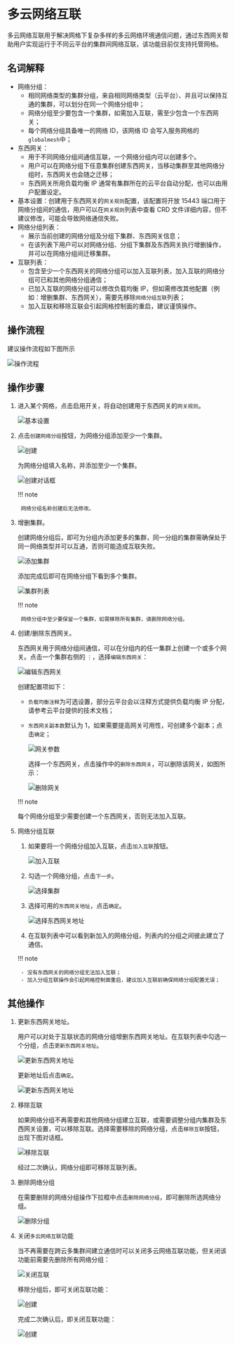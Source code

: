 # 多云网络互联

多云网络互联用于解决网格下复杂多样的多云网络环境通信问题，通过东西网关帮助用户实现运行于不同云平台的集群间网络互联，该功能目前仅支持托管网格。

## 名词解释

- 网络分组：
    - 相同网络类型的集群分组，来自相同网络类型（云平台）、并且可以保持互通的集群，可以划分在同一个网络分组中；
    - 网络分组至少要包含一个集群，如需加入互联，需至少包含一个东西网关；
    - 每个网络分组具备唯一的网络 ID，该网络 ID 会写入服务网格的`globalmesh`中；
- 东西网关：
    - 用于不同网络分组间通信互联，一个网络分组内可以创建多个。
    - 用户可以在网络分组下任意集群创建东西网关，当移动集群至其他网络分组时，东西网关也会随之迁移；
    - 东西网关所用负载均衡 IP 通常有集群所在的云平台自动分配，也可以由用户配置设定。
- 基本设置：创建用于东西网关的`网关规则`配置，该配置将开放 15443 端口用于网络分组间的通信，用户可以在`网关规则`列表中查看 CRD 文件详细内容，但不建议修改，可能会导致网络通信失败。
- 网络分组列表：
    - 展示当前创建的网络分组及分组下集群、东西网关信息；
    - 在该列表下用户可以对网络分组、分组下集群及东西网关执行增删操作，并可以在网络分组间迁移集群。
- 互联列表：
    - 包含至少一个东西网关的网络分组可以加入互联列表，加入互联的网络分组可已和其他网络分组通信；
    - 已加入互联的网络分组可以修改负载均衡 IP，但如需修改其他配置（例如：增删集群、东西网关），需要先移除`网络分组互联`列表；
    - 加入互联和移除互联会引起网格控制面的重启，建议谨慎操作。

## 操作流程

建议操作流程如下图所示

![操作流程](../../images/ci-process.png)

## 操作步骤

1. 进入某个网格，点击启用开关，将自动创建用于东西网关的`网关规则`。

    ![基本设置](../../images/ci-baseConfig.jpg)

1. 点击`创建网络分组`按钮，为网络分组添加至少一个集群。

    ![创建](../../images/ci-CreateGroupButton.jpg)

    为网络分组填入名称，并添加至少一个集群。

    ![创建对话框](../../images/ci-CreateGroupDialog.png)

    !!! note

        网络分组名称创建后无法修改。

1. 增删集群。

    创建网络分组后，即可为分组内添加更多的集群，同一分组的集群需确保处于同一网络类型并可以互通，否则可能造成互联失败。

    ![添加集群](../../images/ci-AddCluster.png)

    添加完成后即可在网络分组下看到多个集群。

    ![集群列表](../../images/ci-ClusterList.jpg)

    !!! note

        网络分组中至少要保留一个集群，如需移除所有集群，请删除网络分组。

1. 创建/删除东西网关。

    东西网关用于网络分组间通信，可以在分组内的任一集群上创建一个或多个网关。点击一个集群右侧的 `⋮`，选择`编辑东西网关`：

    ![编辑东西网关](../../images/ci-destirule01.png)

    创建配置项如下：

    - `负载均衡注释`为可选设置，部分云平台会以注释方式提供负载均衡 IP 分配，请参考云平台提供的技术文档；
    - `东西网关副本数`默认为 1，如果需要提高网关可用性，可创建多个副本；点击`确定`；

        ![网关参数](../../images/ci-destirule02.png)

        选择一个东西网关，点击操作中的`删除东西网关`，可以删除该网关，如图所示：

        ![删除网关](../../images/ci-destirule03.png)

    !!! note

    每个网络分组至少需要创建一个东西网关，否则无法加入互联。

1. 网络分组互联

    1. 如果要将一个网络分组加入互联，点击`加入互联`按钮。

        ![加入互联](../../images/ci-join.png)

    1. 勾选一个网络分组，点击`下一步`。

        ![选择集群](../../images/ci-join01.png)

    1. 选择可用的`东西网关地址`，点击`确定`。

        ![选择东西网关地址](../../images/ci-join02.png)

    1. 在互联列表中可以看到新加入的网络分组，列表内的分组之间彼此建立了通信。

    !!! note

        - 没有东西网关的网络分组无法加入互联；
        - 加入分组互联操作会引起网格控制面重启，建议加入互联前确保网络分组配置无误；

## 其他操作

1. 更新东西网关地址。

    用户可以对处于互联状态的网络分组增删东西网关地址。在互联列表中勾选一个分组，点击`更新东西网关地址`。

    ![更新东西网关地址](../../images/ci-update.png)

    更新地址后点击`确定`。

    ![更新东西网关地址](../../images/ci-update01.png)

1. 移除互联

    如果网络分组不再需要和其他网络分组建立互联，或需要调整分组内集群及东西网关设置，可以移除互联。选择需要移除的网络分组，点击`移除互联`按钮，出现下图对话框。

    ![移除互联](../../images/ci-removeclusterfromC.png)

    经过二次确认，网络分组即可移除互联列表。

1. 删除网络分组

    在需要删除的网络分组操作下拉框中点击`删除网络分组`，即可删除所选网络分组。

    ![删除分组](../../images/ci-deletegroup.png)

1. 关闭`多云网络互联`功能

    当不再需要在跨云多集群间建立通信时可以关闭多云网络互联功能，但关闭该功能前需要先删除所有网络分组：

    ![关闭互联](../../images/ci-closeinterconn.png)

    移除分组后，即可关闭互联功能：

    ![创建](../../images/ci-closedoublecheck.png)

    完成二次确认后，即关闭互联功能：

    ![创建](../../images/ci-closed.png)

